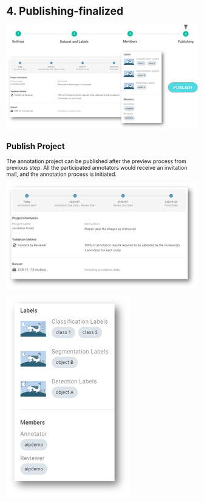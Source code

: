 # 4. Publishing-finalized

![](../../.gitbook/assets/image%20%2851%29.png)

## Publish Project

The annotation project can be published after the preview process from previous step. All the participated annotators would receive an invitation mail, and the annotation process is initiated.

![](../../.gitbook/assets/image%20%2853%29.png)



![](../../.gitbook/assets/image%20%2865%29.png)

